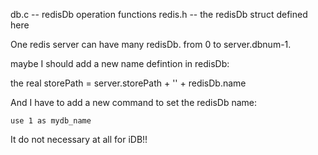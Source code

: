 db.c -- redisDb operation functions
redis.h -- the redisDb struct defined here

One redis server can have many redisDb. from 0 to server.dbnum-1.

maybe I should add a new name defintion in redisDb:

the real storePath = server.storePath + '\' + redisDb.name

And I have to add a new command to set the redisDb name:

    use 1 as mydb_name

It do not necessary at all for iDB!!
